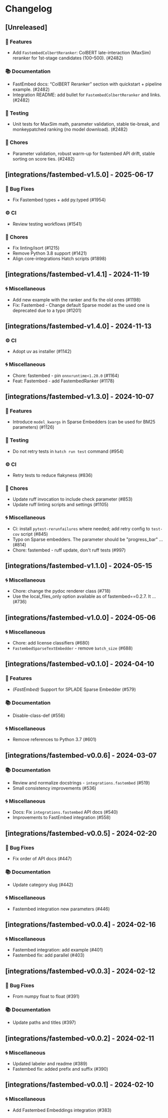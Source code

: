 # Changelog

## [Unreleased]

### 🚀 Features
- Add `FastembedColbertReranker`: ColBERT late-interaction (MaxSim) reranker for 1st-stage candidates (100–500). (#2482)

### 📚 Documentation
- FastEmbed docs: “ColBERT Reranker” section with quickstart + pipeline example. (#2482)
- Integration README: add bullet for `FastembedColbertReranker` and links. (#2482)

### 🧪 Testing
- Unit tests for MaxSim math, parameter validation, stable tie-break, and monkeypatched ranking (no model download). (#2482)

### 🧹 Chores
- Parameter validation, robust warm-up for fastembed API drift, stable sorting on score ties. (#2482)


## [integrations/fastembed-v1.5.0] - 2025-06-17

### 🐛 Bug Fixes

- Fix Fastembed types + add py.typed (#1954)

### ⚙️ CI

- Review testing workflows (#1541)

### 🧹 Chores

- Fix linting/isort (#1215)
- Remove Python 3.8 support (#1421)
- Align core-integrations Hatch scripts (#1898)


## [integrations/fastembed-v1.4.1] - 2024-11-19

### 🌀 Miscellaneous

- Add new example with the ranker and fix the old ones (#1198)
- Fix: Fastembed - Change default Sparse model as the used one is deprecated due to a typo (#1201)

## [integrations/fastembed-v1.4.0] - 2024-11-13

### ⚙️ CI

- Adopt uv as installer (#1142)

### 🌀 Miscellaneous

- Chore: fastembed - pin `onnxruntime<1.20.0` (#1164)
- Feat: Fastembed - add FastembedRanker (#1178)

## [integrations/fastembed-v1.3.0] - 2024-10-07

### 🚀 Features

- Introduce `model_kwargs` in Sparse Embedders (can be used for BM25 parameters) (#1126)

### 🧪 Testing

- Do not retry tests in `hatch run test` command (#954)

### ⚙️ CI

- Retry tests to reduce flakyness (#836)

### 🧹 Chores

- Update ruff invocation to include check parameter (#853)
- Update ruff linting scripts and settings (#1105)

### 🌀 Miscellaneous

- Ci: install `pytest-rerunfailures` where needed; add retry config to `test-cov` script (#845)
- Typo on Sparse embedders. The parameter should be "progress_bar" … (#814)
- Chore: fastembed - ruff update, don't ruff tests (#997)

## [integrations/fastembed-v1.1.0] - 2024-05-15

### 🌀 Miscellaneous

- Chore: change the pydoc renderer class (#718)
- Use the local_files_only option available as of fastembed==0.2.7. It … (#736)

## [integrations/fastembed-v1.0.0] - 2024-05-06

### 🌀 Miscellaneous

- Chore: add license classifiers (#680)
- `FastembedSparseTextEmbedder` - remove `batch_size` (#688)

## [integrations/fastembed-v0.1.0] - 2024-04-10

### 🚀 Features

- *(FastEmbed)* Support for SPLADE Sparse Embedder (#579)

### 📚 Documentation

- Disable-class-def (#556)

### 🌀 Miscellaneous

- Remove references to Python 3.7 (#601)

## [integrations/fastembed-v0.0.6] - 2024-03-07

### 📚 Documentation

- Review and normalize docstrings - `integrations.fastembed` (#519)
- Small consistency improvements (#536)

### 🌀 Miscellaneous

- Docs: Fix `integrations.fastembed` API docs (#540)
- Improvements to FastEmbed integration (#558)

## [integrations/fastembed-v0.0.5] - 2024-02-20

### 🐛 Bug Fixes

- Fix order of API docs (#447)

### 📚 Documentation

- Update category slug (#442)

### 🌀 Miscellaneous

- Fastembed integration new parameters (#446)

## [integrations/fastembed-v0.0.4] - 2024-02-16

### 🌀 Miscellaneous

- Fastembed integration: add example (#401)
- Fastembed fix: add parallel (#403)

## [integrations/fastembed-v0.0.3] - 2024-02-12

### 🐛 Bug Fixes

- From numpy float to float (#391)

### 📚 Documentation

- Update paths and titles (#397)

## [integrations/fastembed-v0.0.2] - 2024-02-11

### 🌀 Miscellaneous

- Updated labeler and readme (#389)
- Fastembed fix: added prefix and suffix (#390)

## [integrations/fastembed-v0.0.1] - 2024-02-10

### 🌀 Miscellaneous

- Add Fastembed Embeddings integration (#383)

<!-- generated by git-cliff -->
